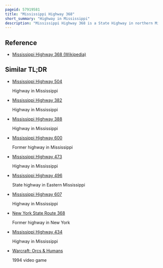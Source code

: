 ```yaml
---
pageid: 57919581
title: "Mississippi Highway 368"
short_summary: "Highway in Mississippi"
description: "Mississippi Highway 368 is a State Highway in northern Mississippi. The Route starts at the Ms 2 and ms 15 in blue Mountain and Travels east from the Town. The Road intersects a few City Streets inside the Town and County Roads outside it. Ms 368 Ends at the Intersection of County Road 700. The Route was designated around 1956 connecting the Ms 2 and ms 15 in blue Mountain to the Ms 370 near Dumas. A western Extension to the Ms 5 existed for ten Years from 1957 to 1967 and the Section East of Co 700 gradually returned to tippah County for Maintenance."
---
```


## Reference

- [Mississippi Highway 368 (Wikipedia)](https://en.wikipedia.org/?curid=57919581)

## Similar TL;DR

- [Mississippi Highway 504](/tldr/en/mississippi-highway-504)

  Highway in Mississippi

- [Mississippi Highway 382](/tldr/en/mississippi-highway-382)

  Highway in Mississippi

- [Mississippi Highway 388](/tldr/en/mississippi-highway-388)

  Highway in Mississippi

- [Mississippi Highway 600](/tldr/en/mississippi-highway-600)

  Former highway in Mississippi

- [Mississippi Highway 473](/tldr/en/mississippi-highway-473)

  Highway in Mississippi

- [Mississippi Highway 496](/tldr/en/mississippi-highway-496)

  State highway in Eastern Mississippi

- [Mississippi Highway 607](/tldr/en/mississippi-highway-607)

  Highway in Mississippi

- [New York State Route 368](/tldr/en/new-york-state-route-368)

  Former highway in New York

- [Mississippi Highway 434](/tldr/en/mississippi-highway-434)

  Highway in Mississippi

- [Warcraft: Orcs & Humans](/tldr/en/warcraft-orcs-humans)

  1994 video game
